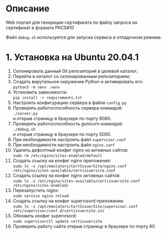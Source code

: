 # Описание

Web портал для генерации сертификата по файлу запроса на сертификат в формате PKCS#10

Файл `debug.sh` используется для запуска сервиса в отладочном режиме.

# 1. Установка на Ubuntu 20.04.1

1. Склонировать данный Git репозиторий в целевой каталог;
1. Перейти в каталог со склонированным репозиторием;
1. Создать вирутальное окружение Python и активировать его:\
`python3 -m venv .venv`
1. Установить зависимости:\
`pip install -r requirements.txt`
1. Настроить конфигурацию сервера в файле `config.py`
1. Проверить работоспособность сервера командой:\
`./server.py`\
и открыв страницу в браузере по порту 8080.
1. Проверить работоспособность gunicorn командой:\
`./debug.sh`\
и открыв страницу в браузере по порту 5000.
1. При необходимости настроить файл `supervisor.conf`
1. При необходимости настроить файл `nginx.conf`
1. Удалить дефолтный конфиг nginx из активных сайтов:\
`sudo rm /etc/nginx/sites-enabled/default`
1. Создать ссылку на конфиг nginx приложения:\
`sudo ln -s /opt/emulators/CertIssuerSite/nginx.conf /etc/nginx/sites-available/certissuersite.conf`
1. Создать ссылку на конфиг nginx активных сайтов:\
`sudo ln -s /etc/nginx/sites-available/certissuersite.conf /etc/nginx/sites-enabled/`
1. Перезапустить nignx:\
`sudo service nginx reload`
1. Создать ссылку на конфиг supervisord приложения:\
`sudo ln -s /opt/emulators/CertIssuerSite/supervisor.conf /etc/supervisor/conf.d/certissuersite.ini`
1. Обновить конфиг supervisord:\
`sudo supervisorctl update certissuersite`
1. Проверить работу сайта открыв страницу в браузере по порту 80.
